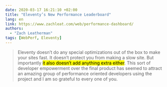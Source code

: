 ```yaml
---
date: 2020-03-17 16:21:10 +02:00
title: "Eleventy’s New Performance Leaderboard"
lang: en
link: https://www.zachleat.com/web/performance-dashboard/
authors:
  - "Zach Leatherman"
tags: [WebPerf, Eleventy]
---
```


> Eleventy doesn’t do any special optimizations out of the box to make your sites fast. It doesn’t protect you from making a slow site. But importantly <mark>it also doesn’t add anything extra either</mark>. This sort of developer empowerment over the final product has seemed to attract an amazing group of performance oriented developers using the project and I am so grateful to every one of you.

